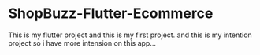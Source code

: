 # ShopBuzz-Flutter-Ecommerce
This is my flutter project and this is my first project. and this is my intention project so i have more intension on this app...
